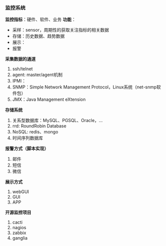 ### 监控系统
**监控指标**：硬件、软件、业务
**功能**：
  - 采样：sensor，周期性的获取关注指标的相关数据
  - 存储：历史数据、趋势数据
  - 展示：
  - 报警

**采集数据的通道**
  1. ssh/telnet
  1. agent: master/agent机制
  1. IPMI：
  1. SNMP：Simple Network Management Protocol，Linux系统（net-snmp软件包）
  1. JMX：Java Management eXtension

**存储系统**
  1. 关系型数据库：MySQL、PGSQL、Oracle，...
  1. rrd: RoundRobin Database
  1. NoSQL: redis、mongo
  1. 时间序列数据库

**报警方式（脚本实现）**
  1. 邮件
  1. 短信
  1. 微信

**展示方式**
  1. webGUI
  1. GUI
  1. APP

**开源监控项目**
  1. cacti
  1. nagios
  1. zabbix
  1. ganglia


